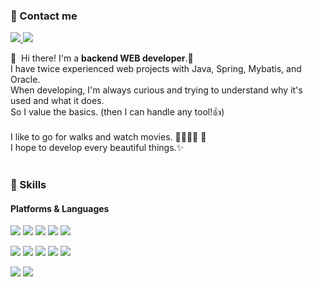 ### 🤞 Contact me
<p>
  <a href="https://woo-note.tistory.com/" target="_blank">
    <img src="https://img.shields.io/badge/Tistory Blog-1DA1F2?style=flat-square&logo=GitHub%20Sponsors&logoColor=white"/>
  </a>
  <a href="mailto:pjwoong0202@gmail.com" target="_blank">
    <img src="https://img.shields.io/badge/pjwoong0202@gmail.com-EA4335?style=flat-square&logo=Gmail&logoColor=white"/>
  </a>
</p>

<p>
  👋&nbsp; Hi there! I'm a <b>backend WEB developer</b>.🚀<br/>
  I have twice experienced web projects with Java, Spring, Mybatis, and Oracle.<br/>
  When developing, I'm always curious and trying to understand why it's used and what it does.<br/>
  So I value the basics. (then I can handle any tool!👍)<br/><br/>
  I like to go for walks and watch movies. 🏃‍♀️🏃‍♂️ 🎥 <br/>
  I hope to develop every beautiful things.✨<br/><br/>
</p>


### 💪 Skills
#### Platforms & Languages
<p>
  <img src="https://img.shields.io/badge/Java-937062?style=flat-square&logo=Java&logoColor=white"/>
  <img src="https://img.shields.io/badge/Spring-6DB33F?style=flat-square&logo=Spring&logoColor=white">
  <img src="https://img.shields.io/badge/oracle-FF4848?style=flat-square&logo=oracle&logoColor=white">
  <img src="https://img.shields.io/badge/mysql-4374D9?style=flat-square&logo=mysql&logoColor=white">
  <img src="https://img.shields.io/badge/apache tomcat-F8DC75?style=flat-square&logo=apachetomcat&logoColor=black">
</p>
<p>
  <img src="https://img.shields.io/badge/HTML5-FF8224?style=flat-square&logo=html5&logoColor=white"/>
  <img src="https://img.shields.io/badge/CSS3-4375DB?style=flat-square&logo=css3&logoColor=white"/>
  <img src="https://img.shields.io/badge/javascript-FFCD12?style=flat-square&logo=javascript&logoColor=white">
  <img src="https://img.shields.io/badge/jquery-0769AD?style=flat-square&logo=jquery&logoColor=black">
  <img src="https://img.shields.io/badge/bootstrap-7952B3?style=flat-square&logo=bootstrap&logoColor=white">
</p>
<p>
  <img src="https://img.shields.io/badge/GitHub-gray?style=flat-square&logo=GitHub&logoColor=white"/>
  <img src="https://img.shields.io/badge/Notion-f7f7f7?style=flat-square&logo=Notion&logoColor=black"/>
</p>

